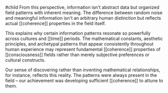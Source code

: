 #child 
From this perspective, information isn't abstract data but organized field patterns with inherent meaning. The difference between random noise and meaningful information isn't an arbitrary human distinction but reflects actual [[coherence]] properties in the field itself.

This explains why certain information patterns resonate so powerfully across cultures and [[time]]  periods. The mathematical constants, aesthetic principles, and archetypal patterns that appear consistently throughout human experience may represent fundamental [[coherence]] properties of [[consciousness]]  fields rather than merely subjective preferences or cultural constructs.

Our sense of discovering rather than inventing mathematical relationships, for instance, reflects this reality. The patterns were always present in the field – our achievement was developing sufficient [[coherence]] to attune to them.